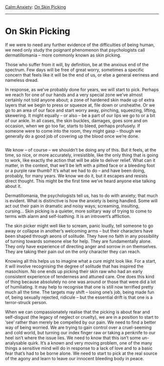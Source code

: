[Calm:](https://www.theschooloflife.com/thebookoflife/category/calm/)[Anxiety](https://www.theschooloflife.com/thebookoflife/category/calm/anxiety/): [On Skin Picking](https://www.theschooloflife.com/thebookoflife/on-skin-picking/)

* * *

# On Skin Picking

If we were to need any further evidence of the difficulties of being human, we need only study the poignant phenomenon that psychologists call dermatillomania – more commonly known as skin picking.

Those who suffer from it will, by definition, be at the anxious end of the spectrum. Few days will be free of great worry, sometimes a specific concern that feels like it will be the end of us, or else a general eeriness and nameless dread.

In response, as we’ve probably done for years, we will start to pick. Perhaps we reach for one of our hands and a very special zone we’ve almost certainly not told anyone about; a zone of hardened skin made up of extra layers that we begin to press or squeeze at, file down or unsheathe. Or we go to an area of our face and start worry away, pinching, squeezing, lifting, skewering. It might equally – or also – be a part of our lips we go to or a bit of our ankle. In all cases, the skin buckles, damages, goes sore and on occasion, when we go too far, starts to bleed, perhaps profusely. If someone were to come into the room, they might gasp – though we generally do a good job of covering up the blood once we’re done.&nbsp;

<figure class="aligncenter"><img src="https://www.theschooloflife.com/thebookoflife/wp-content/uploads/2020/06/IMG_3998-copy-1024x725-1024x725.jpg" alt="" class="wp-image-24787" srcset="https://www.theschooloflife.com/thebookoflife/wp-content/uploads/2020/06/IMG_3998-copy-1024x725.jpg 1024w, https://www.theschooloflife.com/thebookoflife/wp-content/uploads/2020/06/IMG_3998-copy-1024x725-300x212.jpg 300w, https://www.theschooloflife.com/thebookoflife/wp-content/uploads/2020/06/IMG_3998-copy-1024x725-768x544.jpg 768w" sizes="(max-width: 1024px) 100vw, 1024px"></figure>

We know – of course – we shouldn’t be doing any of this. But it feels, at the time, so nice, or more accurately, irresistible, like the only thing that is going to work, like exactly the action that will be able to deliver relief. What can it matter, in the context, that we’ll be left with a pitted face or a bleeding foot or a purple raw thumb? It’s what we had to do – and have been doing, probably, for many years. We know we do it, but it escapes and resists direct thought. This might be the first time we’ve heard anyone else talking about it.

Dermatillomania, the psychologists tell us, has to do with anxiety; that much is evident. What is distinctive is how the anxiety is being handled. Some will act out their pain in dramatic and noisy ways; screaming, insulting, cursing… Skin picking is a quieter, more solitary way of trying to come to terms with alarm and self-loathing. It is an introvert’s affliction.&nbsp;

The skin picker might well like to scream, panic loudly, tell someone to go away or collapse in another’s welcoming arms – but their characters have been shaped through aeons of solitude. They have no faith in any possibility of turning towards someone else for help. They are fundamentally alone. They only have experience of directing anger and sorrow in on themselves. They are taking their pain out on the only character they can reach.&nbsp;

Knowing all this helps us to imagine what a cure might look like. For a start, it will involve recognising the degree of solitude that has inspired the masochism. No one ends up picking their skin raw who had an early consistent experience of tenderness and attuned care. One does this kind of thing because absolutely no one was around or those that were did a lot of humiliating. It may help to recognise that one is still now terrified pretty much all the time. The targets may shift – losing one’s job, being made fun of, being sexually rejected, ridicule – but the essential drift is that one is a terror-struck person.

When we can compassionately realise that the picking is about fear and self-disgust (the legacy of neglect or cruelty), we are in a position to start to ‘see’ rather than merely be compelled by our pain. We need to find a better way of being worried. We are trying to gain control over a cruel-seeming and cold world, but turning our index finger raw or taking a penknife to our heel isn’t where the issue lies. We need to know that this isn’t some un-analysable quirk. It’s a known and very moving problem, one of the many things a sensitive mind will do in response to a lack of love and to a basic fear that’s had to be borne alone. We need to start to pick at the real source of the agony and learn to leave our innocent bleeding body in peace.
